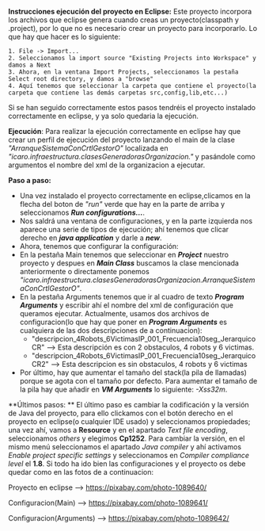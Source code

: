 **Instrucciones ejecución del proyecto en Eclipse:** Este proyecto incorpora los archivos que eclipse genera cuando creas un proyecto(classpath y .project), por lo que no es necesario crear un proyecto para incorporarlo. 
Lo que hay que hacer es lo siguiente: 

	1. File -> Import...
	2. Seleccionamos la import source "Existing Projects into Workspace" y damos a Next
	3. Ahora, en la ventana Import Projects, seleccionamos la pestaña Select root directory, y damos a "browse"
	4. Aquí tenemos que seleccionar la carpeta que contiene el proyecto(la carpeta que contiene las demás carpetas src,config,lib,etc...) 

 Si se han seguido correctamente estos pasos tendréis el proyecto instalado correctamente en eclipse, y ya solo quedaria la ejecución.

**Ejecución**: Para realizar la ejecución correctamente en eclipse hay que crear un perfil de ejecución del proyecto
  lanzando el main de la clase _"ArranqueSistemaConCrtlGestorO"_ localizada en _"icaro.infraestructura.clasesGeneradorasOrganizacion."_ y 
  pasándole como argumentos el nombre del xml de la organizacion a ejecutar.

  **Paso a paso:**
  - Una vez instalado el proyecto correctamente en eclipse,clicamos en la flecha del boton de _"run"_ verde que hay en la parte de arriba y seleccionamos _**Run configurations...**_.
  - Nos saldrá una ventana de configuraciones, y en la parte izquierda nos aparece una serie de tipos de ejecución; ahí tenemos que clicar derecho en _**java application**_ y darle a _**new**_.
  - Ahora, tenemos que configurar la configuración:
  - En la pestaña Main tenemos que seleccionar en _**Project**_ nuestro proyecto y despues en _**Main Class**_ buscamos la clase mencionada anteriormente
   o directamente ponemos _"icaro.infraestructura.clasesGeneradorasOrganizacion.ArranqueSistemaConCrtlGestorO"_.
  - En la pestaña Arguments tenemos que ir al cuadro de texto _**Program Arguments**_ y escribir ahí el nombre del xml de configuración que queramos ejecutar.
  Actualmente, usamos dos archivos de configuracion(lo que hay que poner en _**Program Arguments**_ es cualquiera de las dos descripciones de a continuacion):
  	- "descripcion_4Robots_6VictimasIP_001_Frecuencia10seg_JerarquicoCR"        --> Esta descripción es con 2 obstaculos, 4 robots y 6 victimas.
  	- "descripcion_4Robots_6VictimasIP_001_Frecuencia10seg_JerarquicoCR2"       --> Esta descripcion es sin obstaculos, 4 robots y 6 victimas
  - Por último, hay que aumentar el tamaño del stack(la pila de llamadas) porque se agota con el tamaño por defecto. Para aumentar el tamaño de la pila
  hay que añadir en _**VM Arguments**_ lo siguiente: _-Xss32m_.

**Últimos pasos: **
	El último paso es cambiar la codificación y la versión de Java del proyecto, para ello clickamos con el botón derecho en el proyecto en eclipse(o cualquier IDE usado) y seleccionamos propiedades; una vez ahí, vamos a **Resource** y en el apartado _Text file encoding_, seleccionamos _others_ y elegimos **Cp1252**. Para cambiar la versión, en el mismo menú seleccionamos el apartado _Java compiler_ y ahí activamos _Enable project specific settings_ y seleccionamos en _Compiler compliance level_ el **1.8**.
  Si todo ha ido bien las configuraciones y el proyecto os debe quedar como en las fotos de a continuacion:

  Proyecto en eclipse --> https://pixabay.com/photo-1089640/
  
  Configuracion(Main) --> https://pixabay.com/photo-1089641/
  
  Configuracion(Arguments) --> https://pixabay.com/photo-1089642/
